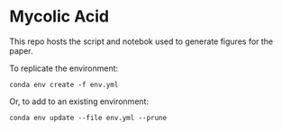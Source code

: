 Mycolic Acid
============

This repo hosts the script and notebok used to generate figures for the paper.

To replicate the environment:

```conda
conda env create -f env.yml 
```

Or, to add to an existing environment:

```conda
conda env update --file env.yml --prune
```
